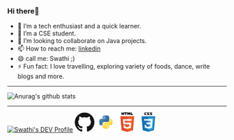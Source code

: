 ### Hi there👋
- 🔭 I’m a tech enthusiast and a quick learner.
- 🌱 I’m a CSE student.
- 👯 I’m looking to collaborate on Java projects.
- 📫 How to reach me: <a href="https://www.linkedin.com/in/swathi-prabhu-839186181/" target="_blank">linkedin</a>
- 😄 call me: Swathi ;)
- ⚡ Fun fact: I love travelling, exploring variety of foods, dance, write blogs and more.

----

![Anurag's github stats](https://github-readme-stats.vercel.app/api?username=swathiprabhu3&show_icons=true&theme=radical)

----

<a href="https://dev.to/swathiprabhu3"><img src="https://d2fltix0v2e0sb.cloudfront.net/dev-badge.svg" alt="Swathi's DEV Profile" height="45" width="45"></a> <img src="https://raw.githubusercontent.com/github/explore/78df643247d429f6cc873026c0622819ad797942/topics/github/github.png" height="45" width="45" >  <img src="https://raw.githubusercontent.com/github/explore/80688e429a7d4ef2fca1e82350fe8e3517d3494d/topics/python/python.png" height="45" width="45">  <img src="https://raw.githubusercontent.com/github/explore/80688e429a7d4ef2fca1e82350fe8e3517d3494d/topics/html/html.png" height="45" width="45">   <img src="https://raw.githubusercontent.com/github/explore/80688e429a7d4ef2fca1e82350fe8e3517d3494d/topics/css/css.png" height="45" width="45">     





